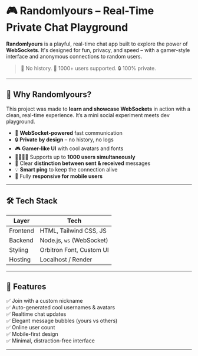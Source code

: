 # 🎮 Randomlyours – Real-Time Private Chat Playground

**Randomlyours** is a playful, real-time chat app built to explore the power of **WebSockets**. It's designed for fun, privacy, and speed – with a gamer-style interface and anonymous connections to random users.

> 🚫 No history. 💬 1000+ users supported. 🔒 100% private.


---

## 🧠 Why Randomlyours?

This project was made to **learn and showcase WebSockets** in action with a clean, real-time experience. It’s a mini social experiment meets dev playground.

- 🚀 **WebSocket-powered** fast communication
- 🔒 **Private by design** – no history, no logs
- 🎮 **Gamer-like UI** with cool avatars and fonts
- 🧍‍♂️🧍‍♀️ Supports up to **1000 users simultaneously**
- 📨 Clear **distinction between sent & received** messages
- 💡 **Smart ping** to keep the connection alive
- 📱 Fully **responsive for mobile users**

---

## 🛠️ Tech Stack

| Layer       | Tech                      |
|------------|---------------------------|
| Frontend   | HTML, Tailwind CSS, JS    |
| Backend    | Node.js, `ws` (WebSocket) |
| Styling    | Orbitron Font, Custom UI  |
| Hosting    | Localhost / Render        |

---

## 🧪 Features

✅ Join with a custom nickname  
✅ Auto-generated cool usernames & avatars  
✅ Realtime chat updates  
✅ Elegant message bubbles (yours vs others)  
✅ Online user count  
✅ Mobile-first design  
✅ Minimal, distraction-free interface

---
